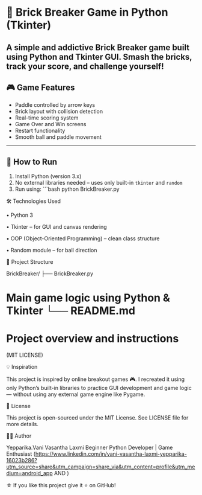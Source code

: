 # 🧱 Brick Breaker Game in Python (Tkinter) 
A simple and addictive Brick Breaker game built using Python and Tkinter GUI. 
Smash the bricks, track your score, and challenge yourself! 
--- 
## 🎮 Game Features
 - Paddle controlled by arrow keys 
- Brick layout with collision detection
 - Real-time scoring system 
- Game Over and Win screens
 - Restart functionality 
- Smooth ball and paddle movement 
--- 
## 🚀 How to Run 
1. Install Python (version 3.x) 
2. No external libraries needed – uses only built-in `tkinter` and `random`
 3. Run using: ```bash python BrickBreaker.py 

🛠️ Technologies Used

• Python 3

• Tkinter – for GUI and canvas rendering

• OOP (Object-Oriented Programming) – clean class structure

• Random module – for ball direction

📁 Project Structure

BrickBreaker/
 ├── BrickBreaker.py 
# Main game logic using Python & Tkinter └── README.md 
# Project overview and instructions 

(MIT LICENSE)

💡 Inspiration

This project is inspired by online breakout games 🎮. 
I recreated it using only Python’s built-in libraries to practice GUI development and game logic — without using any external game engine like Pygame.

📃 License

This project is open-sourced under the MIT License. See LICENSE file for more details.

👨‍💻 Author

Yepparika.Vani Vasantha Laxmi 
Beginner Python Developer | Game Enthusiast
(https://www.linkedin.com/in/vani-vasantha-laxmi-yepparika-16023b286?utm_source=share&utm_campaign=share_via&utm_content=profile&utm_medium=android_app AND )

☆ If you like this project
 give it ⭐️ on GitHub!
